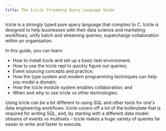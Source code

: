 ```yaml
---
title: The Icicle Streaming Query Language Guide
---
```


Icicle is a strongly typed pure query language that compiles to C.
Icicle is designed to help businesses with their data science and marketing workflows;
unify batch and streaming queries; supercharge collaboration within an organisation.

In this guide, you can learn:

- How to install Icicle and set up a basic test environment;
- How to use the Icicle repl to quickly figure out queries;
- Event sourcing concepts and practice;
- How the type system and modern programming techniques can help you model a domain;
- How the Icicle module system enables collaboration; and
- When and why to use Icicle vs other technologies.


Using Icicle can be a bit different to using SQL and other tools for one's data
engineering workflows. Icicle covers off a lot of the boilerplate that is required
for writing SQL, and, by starting with a different data model: streams of events vs
multisets – Icicle makes a huge variety of queries far easier to write and faster
to execute.
